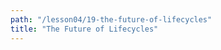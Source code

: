 ```yaml
---
path: "/lesson04/19-the-future-of-lifecycles"
title: "The Future of Lifecycles"
---
```


<youtube id="Qg7tOlTZhPk"></youtube>
